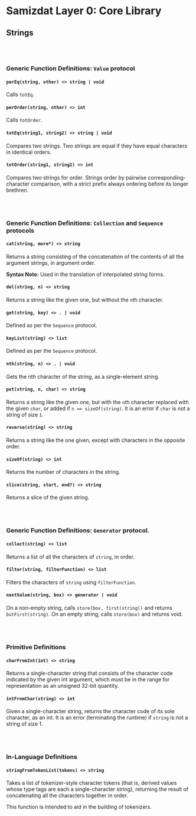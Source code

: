 Samizdat Layer 0: Core Library
==============================

Strings
-------

<br><br>
### Generic Function Definitions: `Value` protocol

#### `perEq(string, other) <> string | void`

Calls `totEq`.

#### `perOrder(string, other) <> int`

Calls `totOrder`.

#### `totEq(string1, string2) <> string | void`

Compares two strings. Two strings are equal if they have equal characters in
identical orders.

#### `totOrder(string1, string2) <> int`

Compares two strings for order. Strings order by pairwise
corresponding-character comparison, with a strict prefix always ordering
before its longer brethren.

<br><br>
### Generic Function Definitions: `Collection` and `Sequence` protocols

#### `cat(string, more*) <> string`

Returns a string consisting of the concatenation of the contents
of all the argument strings, in argument order.

**Syntax Note:** Used in the translation of interpolated string forms.

#### `del(string, n) <> string`

Returns a string like the given one, but without the `n`th character.

#### `get(string, key) <> . | void`

Defined as per the `Sequence` protocol.

#### `keyList(string) <> list`

Defined as per the `Sequence` protocol.

#### `nth(string, n) <> . | void`

Gets the nth character of the string, as a single-element string.

#### `put(string, n, char) <> string`

Returns a string like the given one, but with the `n`th character replaced
with the given `char`, or added if `n == sizeOf(string)`. It is an error
if `char` is not a string of size `1`.

#### `reverse(string) <> string`

Returns a string like the one given, except with characters in the opposite
order.

#### `sizeOf(string) <> int`

Returns the number of characters in the string.

#### `slice(string, start, end?) <> string`

Returns a slice of the given string.


<br><br>
### Generic Function Definitions: `Generator` protocol.

#### `collect(string) <> list`

Returns a list of all the characters of `string`, in order.

#### `filter(string, filterFunction) <> list`

Filters the characters of `string` using `filterFunction`.

#### `nextValue(string, box) <> generator | void`

On a non-empty string, calls `store(box, first(string))` and returns
`butFirst(string)`. On an empty string, calls `store(box)` and returns void.


<br><br>
### Primitive Definitions

#### `charFromInt(int) <> string`

Returns a single-character string that consists of the character
code indicated by the given int argument, which must be in the
range for representation as an unsigned 32-bit quantity.

#### `intFromChar(string) <> int`

Given a single-character string, returns the character code
of its sole character, as an int. It is an error (terminating
the runtime) if `string` is not a string of size 1.


<br><br>
### In-Language Definitions

#### `stringFromTokenList(tokens) <> string`

Takes a list of tokenizer-style character tokens (that is, derived values
whose type tags are each a single-character string), returning the result
of concatenating all the characters together in order.

This function is intended to aid in the building of tokenizers.
